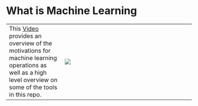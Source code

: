 
# What is Machine Learning
<table>
  <tr>
    <td width="30%">
        This <a href="https://www.youtube.com/watch?v=Ynb6X0KZKxY">Video</a> provides an overview of the motivations for machine learning operations as well as a high level overview on some of the tools in this repo.
    </td>
    <td width="70%">
        <a href="https://www.youtube.com/watch?v=Ynb6X0KZKxY"><img src="https://github.com/EthicalML/awesome-production-machine-learning/blob/master/images/video.png"></a>
    </td>
  </tr>
</table>
